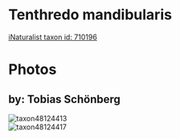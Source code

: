 
Tenthredo mandibularis
======================
  
[iNaturalist taxon id: 710196](https://www.inaturalist.org/taxa/710196)
# Photos

## by: Tobias Schönberg
  
![taxon48124413](https://inaturalist-open-data.s3.amazonaws.com/photos/52098228/medium.jpeg)  
![taxon48124417](https://inaturalist-open-data.s3.amazonaws.com/photos/52098233/medium.jpeg)